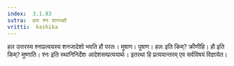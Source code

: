 ```yaml
---
index:  3.1.83
sutra:  हलः श्नः शानज्ज्ञौ
vritti:  kashika 
---
```


हल उत्तरस्य श्नाप्रत्ययस्य शनजादेशो भवति हौ परतः। मुषाण। पुषाण। हलः इति किम्? क्रीणीहि। हौ इति किम्? मुष्णाति। श्नः इति स्थानिनिर्देशः आदेशसम्प्रत्ययार्थः। इतरथा हि प्रत्ययान्तरम् एव सर्वविषयं विज्ञायेत।

